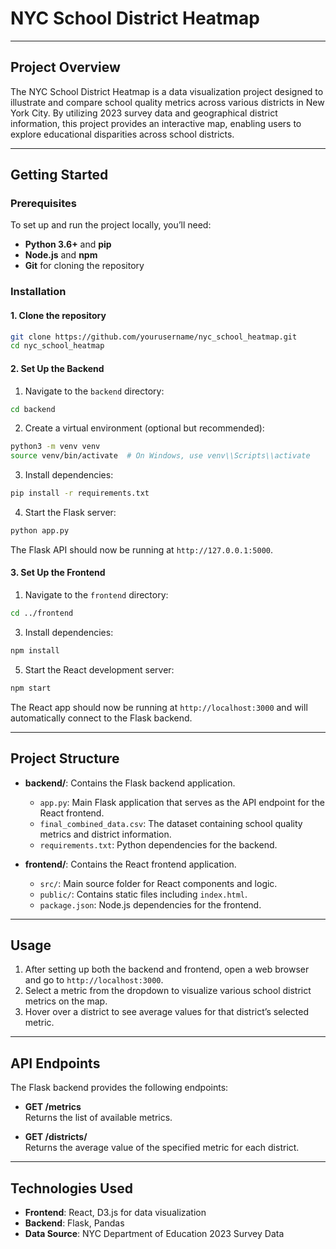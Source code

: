 # NYC School District Heatmap

---

## Project Overview
The NYC School District Heatmap is a data visualization project designed to illustrate and compare school quality metrics across various districts in New York City. By utilizing 2023 survey data and geographical district information, this project provides an interactive map, enabling users to explore educational disparities across school districts.

---

## Getting Started

### Prerequisites
To set up and run the project locally, you’ll need:
- **Python 3.6+** and **pip**
- **Node.js** and **npm**
- **Git** for cloning the repository

### Installation

#### 1. Clone the repository
```bash
git clone https://github.com/yourusername/nyc_school_heatmap.git  
cd nyc_school_heatmap
```

#### 2. Set Up the Backend
1. Navigate to the `backend` directory:
```bash
cd backend
```

2. Create a virtual environment (optional but recommended):
```bash
python3 -m venv venv  
source venv/bin/activate  # On Windows, use venv\\Scripts\\activate
```

3. Install dependencies:
```bash
pip install -r requirements.txt  
```

4. Start the Flask server:
```bash  
python app.py
```

The Flask API should now be running at `http://127.0.0.1:5000`.

#### 3. Set Up the Frontend
1. Navigate to the `frontend` directory:
```bash 
cd ../frontend
```

3. Install dependencies:
```bash
npm install
``` 

5. Start the React development server:
```bash 
npm start
```  

The React app should now be running at `http://localhost:3000` and will automatically connect to the Flask backend.

---

## Project Structure

- **backend/**: Contains the Flask backend application.
  - `app.py`: Main Flask application that serves as the API endpoint for the React frontend.
  - `final_combined_data.csv`: The dataset containing school quality metrics and district information.
  - `requirements.txt`: Python dependencies for the backend.

- **frontend/**: Contains the React frontend application.
  - `src/`: Main source folder for React components and logic.
  - `public/`: Contains static files including `index.html`.
  - `package.json`: Node.js dependencies for the frontend.

---

## Usage

1. After setting up both the backend and frontend, open a web browser and go to `http://localhost:3000`.
2. Select a metric from the dropdown to visualize various school district metrics on the map.
3. Hover over a district to see average values for that district’s selected metric.

---

## API Endpoints

The Flask backend provides the following endpoints:

- **GET /metrics**  
Returns the list of available metrics.

- **GET /districts/<metric>**  
Returns the average value of the specified metric for each district.

---

## Technologies Used

- **Frontend**: React, D3.js for data visualization
- **Backend**: Flask, Pandas
- **Data Source**: NYC Department of Education 2023 Survey Data

